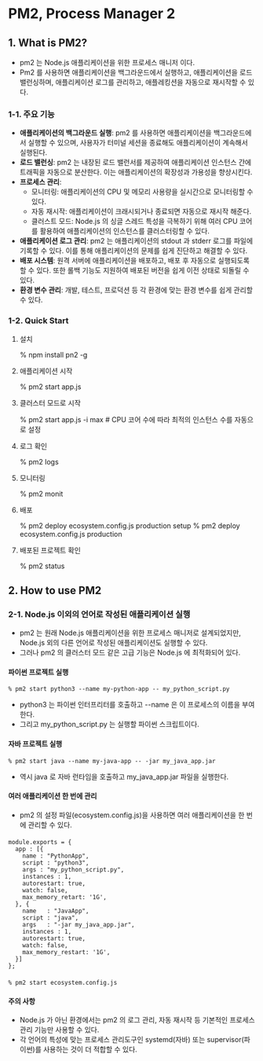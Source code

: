 # PM2, Process Manager 2

## 1. What is PM2?
- pm2 는 Node.js 애플리케이션을 위한 프로세스 매니저 이다.
- Pm2 를 사용하면 애플리케이션을 백그라운드에서 실행하고, 애플리케이션을 로드 밸런싱하며,
  애플리케이션 로그를 관리하고, 애플레킹션을 자동으로 재시작할 수 있다.

### 1-1. 주요 기능
- **애플리케이션의 백그라운드 실행**: pm2 를 사용하면 애플리케이션을 백그라운드에서 실행할 수 있으며,
  사용자가 터미널 세션을 종료해도 애플리케이션이 계속해서 실행된다.
- **로드 밸런싱**: pm2 는 내장된 로드 밸런서를 제공하여 애플리케이션 인스턴스 간에 트래픽을 자동으로 분산한다.
  이는 애플리케이션의 확장성과 가용성을 향상시킨다.
- **프로세스 관리**:
  - 모니터링: 애플리케이션의 CPU 및 메모리 사용량을 실시간으로 모니터링할 수 있다.   
  - 자동 재시작: 애플리케이션이 크래시되거나 종료되면 자동으로 재시작 해준다.
  - 클러스트 모드: Node.js 의 싱글 스레드 특성을 극복하기 위해 여러 CPU 코어를 활용하여 애플리케이션의
    인스턴스를 클러스터링할 수 있다.
- **애플리케이션 로그 관리**: pm2 는 애플리케이션의 stdout 과 stderr 로그를 파일에 기록할 수 있다.
  이를 통해 애플리케이션의 문제를 쉽게 진단하고 해결할 수 있다.
- **배포 시스템**: 원격 서버에 애플리케이션을 배포하고, 배포 후 자동으로 실행되도록 할 수 있다.
  또한 롤백 기능도 지원하여 배포된 버전을 쉽게 이전 상태로 되돌릴 수 있다.
- **환경 변수 관리**: 개발, 테스트, 프로덕션 등 각 환경에 맞는 환경 변수를 쉽게 관리할 수 있다.

### 1-2. Quick Start
1. 설치

      % npm install pn2 -g
2. 애플리케이션 시작

      % pm2 start app.js
4. 클러스터 모드로 시작

      % pm2 start app.js -i max  # CPU 코어 수에 따라 최적의 인스턴스 수를 자동으로 설정
5. 로그 확인

      % pm2 logs
6. 모니터링

      % pm2 monit
   
8. 배포
  
      % pm2 deploy ecosystem.config.js production setup
      % pm2 deploy ecosystem.config.js production
10. 배포된 프로젝트 확인 

      % pm2 status

## 2. How to use PM2
### 2-1. Node.js 이외의 언어로 작성된 애플리케이션 실행
- pm2 는 원래 Node.js 애플리케이션을 위한 프로세스 매니저로 설계되었지만,
  Node.js 외의 다른 언어로 작성된 애플리케이션도 실행할 수 있다.
- 그러나 pm2 의 클러스터 모드 같은 고급 기능은 Node.js 에 최적화되어 있다.

#### 파이썬 프로젝트 실행
    % pm2 start python3 --name my-python-app -- my_python_script.py
- python3 는 파이썬 인터프리터를 호출하고 --name 은 이 프로세스의 이름을 부여한다.
- 그리고 my_python_script.py 는 실행할 파이썬 스크립트이다.

#### 자바 프로젝트 실행
    % pm2 start java --name my-java-app -- -jar my_java_app.jar
- 역시 java 로 자바 런타임을 호출하고 my_java_app.jar 파일을 실행한다.

#### 여러 애플리케이션 한 번에 관리
- pm2 의 설정 파일(ecosystem.config.js)을 사용하면 여러 애플리케이션을 한 번에 관리할 수 있다.
####
    module.exports = {
      app : [{
        name : "PythonApp",
        script : "python3",
        args : "my_python_script.py",
        instances : 1,
        autorestart: true,
        watch: false,
        max_memory_retart: '1G',
      }, {
        name   : "JavaApp",
        script : "java",
        args   : "-jar my_java_app.jar",
        instances : 1,
        autorestart: true,
        watch: false,
        max_memory_restart: '1G',
      }]
    };
####
    % pm2 start ecosystem.config.js

#### 주의 사항
- Node.js 가 아닌 환경에서는 pm2 의 로그 관리, 자동 재시작 등 기본적인 프로세스 관리 기능만 사용할 수 있다.
- 각 언어의 특성에 맞는 프로세스 관리도구인 systemd(자바) 또는 supervisor(파이썬)를 사용하는 것이 더 적합할 수 있다.
  

